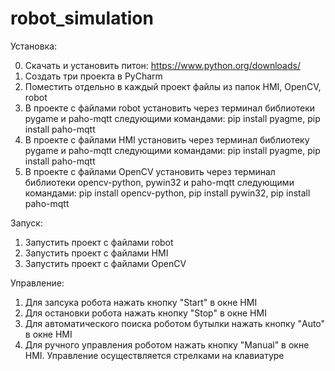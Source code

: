 # robot_simulation

Установка:


0. Скачать и установить питон: https://www.python.org/downloads/
1. Создать три проекта в PyCharm
2. Поместить отдельно в каждый проект файлы из папок HMI, OpenCV, robot
3. В проекте с файлами robot установить через терминал библиотеки pygame и paho-mqtt следующими командами: pip install pyagme, pip install paho-mqtt
4. В проекте с файлами HMI установить через терминал библиотеку pygame и paho-mqtt следующими командами: pip install pyagme, pip install paho-mqtt
5. В проекте с файлами OpenCV установить через терминал библиотеки opencv-python, pywin32 и paho-mqtt следующими командами: pip install opencv-python, pip install pywin32, pip install paho-mqtt


Запуск:

1. Запустить проект с файлами robot
2. Запустить проект с файлами HMI
3. Запустить проект с файлами OpenCV


Управление:

1. Для запсука робота нажать кнопку "Start" в окне HMI
2. Для остановки робота нажать кнопку "Stop" в окне HMI
3. Для автоматического поиска роботом бутылки нажать кнопку "Auto" в окне HMI
4. Для ручного управления роботом нажать кнопку "Manual" в окне HMI. Управление осуществляется стрелками на клавиатуре




